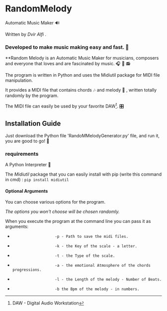 # RandomMelody 
Automatic Music Maker :loud_sound:	

Written by *Dvir Alfi* .

### Developed to make music making easy and fast. :musical_score:
**Random Melody is an Automatic Music Maker for musicians, composers and everyone that loves and are fascinated by music. :headphones: :microphone: :radio:

The program is written in Python and uses the Midiutil package for MIDI file manipulation.

It provides a MIDI file that contains chords :notes: and melody :musical_note: , written totally randomly by the program.

The MIDI file can easily be used by your favorite DAW[^1]. :control_knobs:


## Installation Guide 

Just download the Python file 'RandoMMelodyGenerator.py' file, and run it, you are good to go! :cartwheeling:

### requirements

A Python Interpreter :snake:

The *Midiutil* package that you can easily install with pip (write this command in cmd) : `pip install midiutil` 

#### Optional Arguments

You can choose various options for the program.

*The options you won't choose will be chosen randomly.*

When you execute the program at the command line you can pass it as arguments:

-                        -p - Path to save the midi files.
-                        -k - the Key of the scale - a letter.
-                        -t - the Type of the scale.
-                        -a - the emotional Atmosphere of the chords progressions.
-                        -l - the Length of the melody - Number of Beats.
-                        -b the Bpm of the melody - in numbers.





[^1]:DAW - Digital Audio Workstation
